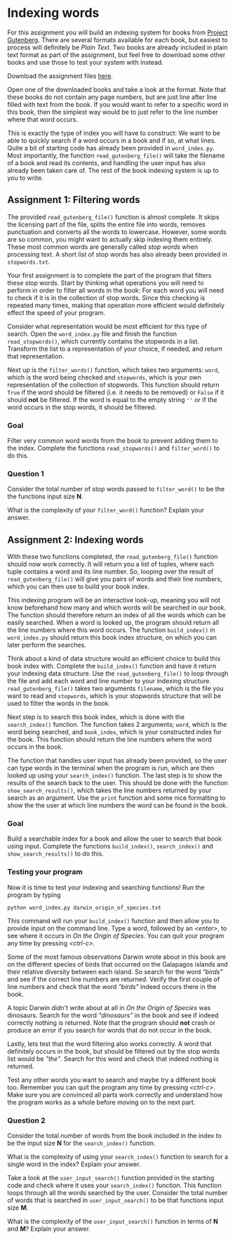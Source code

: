 # Indexing words

For this assignment you will build an indexing system for books from
[Project Gutenberg](http://www.gutenberg.org/). There are several
formats available for each book, but easiest to process will definitely be
*Plain Text*. Two books are already included in plain text format as part of
the assignment, but feel free to download some other books and use those to
test your system with instead.

Download the assignment files [here](module_5.zip).

Open one of the downloaded books and take a look at the format. Note that these
books do not contain any page numbers, but are just line after line filled with
text from the book. If you would want to refer to a specific word in this book,
then the simplest way would be to just refer to the line number where that word
occurs.

This is exactly the type of index you will have to construct: We want to be
able to quickly search if a word occurs in a book and if so, at what lines.
Quite a bit of starting code has already been provided in `word_index.py`.
Most importantly, the function `read_gutenberg_file()` will take the filename
of a book and read its contents, and handling the user input has also already
been taken care of. The rest of the book indexing system is up to you to write.

## Assignment 1: Filtering words

The provided `read_gutenberg_file()` function is almost complete. It skips the
licensing part of the file, splits the entire file into words, removes
punctuation and converts all the words to lowercase. However, some words are so
common, you might want to actually skip indexing them entirely. These most
common words are generally called *stop words* when processing text. A short
list of stop words has also already been provided in `stopwords.txt`.

Your first assignment is to complete the part of the program that filters these
stop words. Start by thinking what operations you will need to perform in order
to filter all words in the book: For each word you will need to check if it is
in the collection of stop words. Since this checking is repeated many times,
making that operation more efficient would definitely effect the speed of your
program.

Consider what representation would be most efficient for this type of search.
Open the `word_index.py` file and finish the function `read_stopwords()`, which
currently contains the stopwords in a list. Transform the list to a
representation of your choice, if needed, and *return* that representation.

Next up is the `filter_words()` function, which takes two arguments: `word`,
which is the word being checked and `stopwords`, which is your own
representation of the collection of stopwords. This function should return
`True` if the word should be filtered (i.e. it needs to be removed) or `False`
if it should **not** be filtered. If the word is equal to the empty string `''`
or if the word occurs in the stop words, it should be filtered.

### Goal

Filter very common word words from the book to prevent adding them to the
index. Complete the functions `read_stopwords()` and `filter_word()` to do
this.

### Question 1

Consider the total number of stop words passed to `filter_word()` to be the
the functions input size **N**.

What is the complexity of your `filter_word()` function? Explain your answer.

## Assignment 2: Indexing words

With these two functions completed, the `read_gutenberg_file()` function should
now work correctly. It will return you a list of tuples, where each tuple
contains a word and its line number. So, looping over the result of
`read_gutenberg_file()` will give you pairs of words and their line numbers,
which you can then use to build your book index.

This indexing program will be an interactive look-up, meaning you will not know
beforehand how many and which words will be searched in our book. The function
should therefore return an index of all the words which can be easily searched.
When a word is looked up, the program should return all the line numbers where
this word occurs. The function `build_index()` in `word_index.py` should return
this book index structure, on which you can later perform the searches.

Think about a kind of data structure would an efficient choice to build this
book index with. Complete the `build_index()` function and have it return your
indexing data structure. Use the `read_gutenberg_file()` to loop through the
file and add each word and line number to your indexing structure.
`read_gutenberg_file()` takes two arguments `filename`, which is the file you
want to read and `stopwords`, which is your stopwords structure that will be
used to filter the words in the book.

Next step is to search this book index, which is done with the `search_index()`
function. The function takes 2 arguments; `word`, which is the word being
searched, and `book_index`, which is your constructed index for the book. This
function should return the line numbers where the word occurs in the book.

The function that handles user input has already been provided, so the user can
type words in the terminal when the program is run, which are then looked up
using your `search_index()` function. The last step is to show the results of
the search back to the user. This should be done with the function
`show_search_results()`, which takes the line numbers returned by your search
as an argument. Use the `print` function and some nice formatting to show the
the user at which line numbers the word can be found in the book.

### Goal

Build a searchable index for a book and allow the user to search that book
using input. Complete the functions `build_index()`, `search_index()` and
`show_search_results()` to do this.

### Testing your program

Now it is time to test your indexing and searching functions! Run the program
by typing 

```
python word_index.py darwin_origin_of_species.txt
```

This command will run your `build_index()` function and then allow you to
provide input on the command line. Type a word, followed by an *\<enter\>*, to
see where it occurs in *On the Origin of Species*. You can quit your program
any time by pressing *\<ctrl-c\>*.

Some of the most famous observations Darwin wrote about in this book are on the
different species of birds that occurred on the Galapagos islands and their
relative diversity between each island. So search for the word *"birds"* and
see if the correct line numbers are returned. Verify the first couple of line
numbers and check that the word *"birds"* indeed occurs there in the book.

A topic Darwin didn't write about at all in *On the Origin of Species* was
dinosaurs. Search for the word *"dinosaurs"* in the book and see if indeed
correctly nothing is returned. Note that the program should **not** crash or
produce an error if you search for words that do not occur in the book.

Lastly, lets test that the word filtering also works correctly. A word that
definitely occurs in the book, but should be filtered out by the stop words
list would be *"the"*. Search for this word and check that indeed nothing is
returned.

Test any other words you want to search and maybe try a different book too.
Remember you can quit the program any time by pressing *\<ctrl-c\>*. Make sure
you are convinced all parts work correctly and understand how the program works
as a whole before moving on to the next part.

### Question 2

Consider the total number of words from the book included in the index to be
the input size **N** for the `search_index()` function.

What is the complexity of using your `search_index()` function to search for a
single word in the index? Explain your answer.

Take a look at the `user_input_search()` function provided in the starting code
and check where it uses your `search_index()` function. This function loops
through all the words searched by the user. Consider the total number of words
that is searched in `user_input_search()` to be that functions input size
**M**.

What is the complexity of the `user_input_search()` function in terms of **N**
and **M**? Explain your answer.

